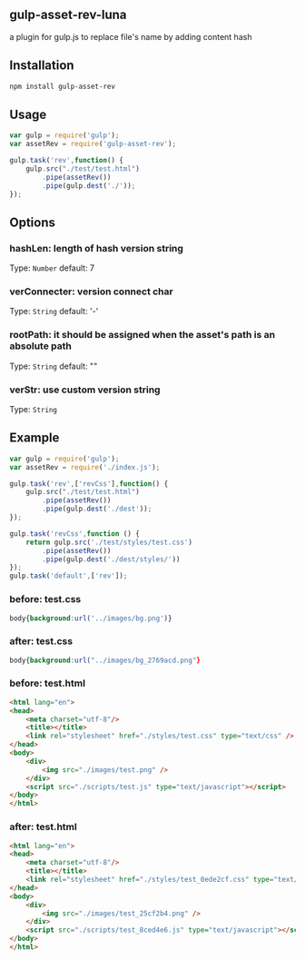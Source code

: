 
## gulp-asset-rev-luna

a plugin for gulp.js to replace file's name by adding content hash

## Installation

```bash
npm install gulp-asset-rev
```

## Usage

```js
var gulp = require('gulp');
var assetRev = require('gulp-asset-rev');

gulp.task('rev',function() {
    gulp.src("./test/test.html")
        .pipe(assetRev())
        .pipe(gulp.dest('./'));
});
```

## Options

### hashLen: length of hash version string
Type: `Number` default: 7

### verConnecter: version connect char
Type: `String` default: '-'

### rootPath: it should be assigned when the asset's path is an absolute path
Type: `String` default: ""

### verStr: use custom version string 
Type: `String` 

## Example

```js
var gulp = require('gulp');
var assetRev = require('./index.js');

gulp.task('rev',['revCss'],function() {
    gulp.src("./test/test.html")
        .pipe(assetRev())
        .pipe(gulp.dest('./dest'));
});

gulp.task('revCss',function () {
    return gulp.src('./test/styles/test.css')
        .pipe(assetRev())
        .pipe(gulp.dest('./dest/styles/'))
});
gulp.task('default',['rev']);
```

### before: test.css
```css
body{background:url('../images/bg.png')}
```

### after: test.css
```css
body{background:url("../images/bg_2769acd.png"}
```
### before: test.html
```html
<html lang="en">
<head>
    <meta charset="utf-8"/>
    <title></title>
    <link rel="stylesheet" href="./styles/test.css" type="text/css" />
</head>
<body>
    <div>
        <img src="./images/test.png" />
    </div>
    <script src="./scripts/test.js" type="text/javascript"></script>
</body>
</html>
```
### after: test.html

```html
<html lang="en">
<head>
    <meta charset="utf-8"/>
    <title></title>
    <link rel="stylesheet" href="./styles/test_0ede2cf.css" type="text/css" />
</head>
<body>
    <div>
        <img src="./images/test_25cf2b4.png" />
    </div>
    <script src="./scripts/test_8ced4e6.js" type="text/javascript"></script>
</body>
</html>
```



